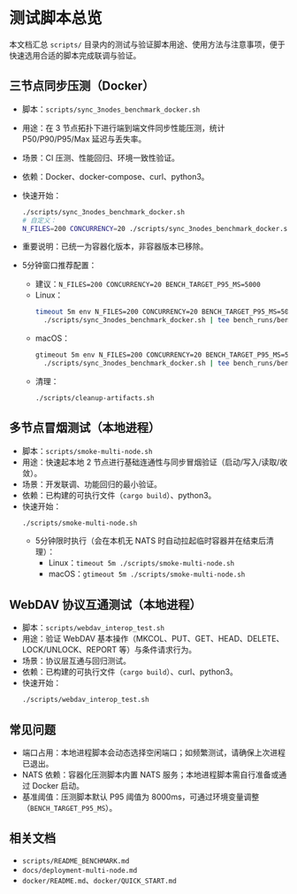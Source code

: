 # 测试脚本总览

本文档汇总 `scripts/` 目录内的测试与验证脚本用途、使用方法与注意事项，便于快速选用合适的脚本完成联调与验证。

## 三节点同步压测（Docker）

- 脚本：`scripts/sync_3nodes_benchmark_docker.sh`
- 用途：在 3 节点拓扑下进行端到端文件同步性能压测，统计 P50/P90/P95/Max 延迟与丢失率。
- 场景：CI 压测、性能回归、环境一致性验证。
- 依赖：Docker、docker-compose、curl、python3。
- 快速开始：
  ```bash
  ./scripts/sync_3nodes_benchmark_docker.sh
  # 自定义：
  N_FILES=200 CONCURRENCY=20 ./scripts/sync_3nodes_benchmark_docker.sh
  ```
- 重要说明：已统一为容器化版本，非容器版本已移除。

- 5分钟窗口推荐配置：
  - 建议：`N_FILES=200 CONCURRENCY=20 BENCH_TARGET_P95_MS=5000`
  - Linux：
    ```bash
    timeout 5m env N_FILES=200 CONCURRENCY=20 BENCH_TARGET_P95_MS=5000 \
      ./scripts/sync_3nodes_benchmark_docker.sh | tee bench_runs/bench_200_summary.txt
    ```
  - macOS：
    ```bash
    gtimeout 5m env N_FILES=200 CONCURRENCY=20 BENCH_TARGET_P95_MS=5000 \
      ./scripts/sync_3nodes_benchmark_docker.sh | tee bench_runs/bench_200_summary.txt
    ```
  - 清理：
    ```bash
    ./scripts/cleanup-artifacts.sh
    ```

## 多节点冒烟测试（本地进程）

- 脚本：`scripts/smoke-multi-node.sh`
- 用途：快速起本地 2 节点进行基础连通性与同步冒烟验证（启动/写入/读取/收敛）。
- 场景：开发联调、功能回归的最小验证。
- 依赖：已构建的可执行文件（`cargo build`）、python3。
- 快速开始：
  ```bash
  ./scripts/smoke-multi-node.sh
  ```
  - 5分钟限时执行（会在本机无 NATS 时自动拉起临时容器并在结束后清理）：
    - Linux：`timeout 5m ./scripts/smoke-multi-node.sh`
    - macOS：`gtimeout 5m ./scripts/smoke-multi-node.sh`

## WebDAV 协议互通测试（本地进程）

- 脚本：`scripts/webdav_interop_test.sh`
- 用途：验证 WebDAV 基本操作（MKCOL、PUT、GET、HEAD、DELETE、LOCK/UNLOCK、REPORT 等）与条件请求行为。
- 场景：协议层互通与回归测试。
- 依赖：已构建的可执行文件（`cargo build`）、curl、python3。
- 快速开始：
  ```bash
  ./scripts/webdav_interop_test.sh
  ```

## 常见问题

- 端口占用：本地进程脚本会动态选择空闲端口；如频繁测试，请确保上次进程已退出。
- NATS 依赖：容器化压测脚本内置 NATS 服务；本地进程脚本需自行准备或通过 Docker 启动。
- 基准阈值：压测脚本默认 P95 阈值为 8000ms，可通过环境变量调整（`BENCH_TARGET_P95_MS`）。

## 相关文档

- `scripts/README_BENCHMARK.md`
- `docs/deployment-multi-node.md`
- `docker/README.md`、`docker/QUICK_START.md`
